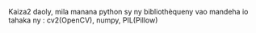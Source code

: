 Kaiza2 daoly,
mila manana python sy ny bibliothèqueny vao mandeha io tahaka ny : cv2(OpenCV), numpy, PIL(Pillow)

